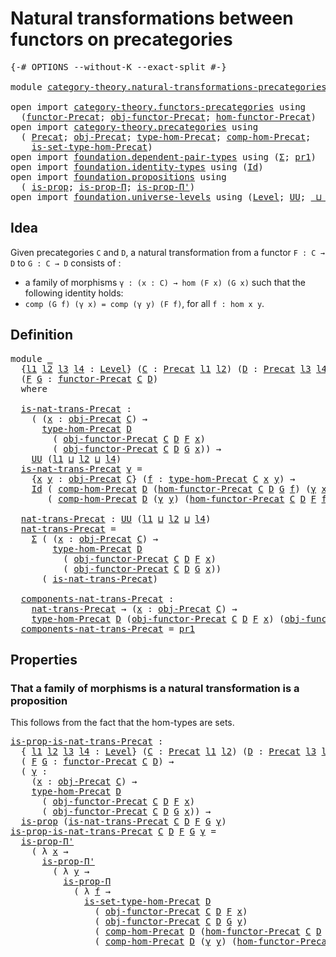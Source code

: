 # Natural transformations between functors on precategories

<pre class="Agda"><a id="70" class="Symbol">{-#</a> <a id="74" class="Keyword">OPTIONS</a> <a id="82" class="Pragma">--without-K</a> <a id="94" class="Pragma">--exact-split</a> <a id="108" class="Symbol">#-}</a>

<a id="113" class="Keyword">module</a> <a id="120" href="category-theory.natural-transformations-precategories.html" class="Module">category-theory.natural-transformations-precategories</a> <a id="174" class="Keyword">where</a>

<a id="181" class="Keyword">open</a> <a id="186" class="Keyword">import</a> <a id="193" href="category-theory.functors-precategories.html" class="Module">category-theory.functors-precategories</a> <a id="232" class="Keyword">using</a>
  <a id="240" class="Symbol">(</a><a id="241" href="category-theory.functors-precategories.html#1046" class="Function">functor-Precat</a><a id="255" class="Symbol">;</a> <a id="257" href="category-theory.functors-precategories.html#1611" class="Function">obj-functor-Precat</a><a id="275" class="Symbol">;</a> <a id="277" href="category-theory.functors-precategories.html#1707" class="Function">hom-functor-Precat</a><a id="295" class="Symbol">)</a>
<a id="297" class="Keyword">open</a> <a id="302" class="Keyword">import</a> <a id="309" href="category-theory.precategories.html" class="Module">category-theory.precategories</a> <a id="339" class="Keyword">using</a>
  <a id="347" class="Symbol">(</a> <a id="349" href="category-theory.precategories.html#2242" class="Function">Precat</a><a id="355" class="Symbol">;</a> <a id="357" href="category-theory.precategories.html#2555" class="Function">obj-Precat</a><a id="367" class="Symbol">;</a> <a id="369" href="category-theory.precategories.html#2674" class="Function">type-hom-Precat</a><a id="384" class="Symbol">;</a> <a id="386" href="category-theory.precategories.html#3056" class="Function">comp-hom-Precat</a><a id="401" class="Symbol">;</a>
    <a id="407" href="category-theory.precategories.html#2772" class="Function">is-set-type-hom-Precat</a><a id="429" class="Symbol">)</a>
<a id="431" class="Keyword">open</a> <a id="436" class="Keyword">import</a> <a id="443" href="foundation.dependent-pair-types.html" class="Module">foundation.dependent-pair-types</a> <a id="475" class="Keyword">using</a> <a id="481" class="Symbol">(</a><a id="482" href="foundation-core.dependent-pair-types.html#502" class="Record">Σ</a><a id="483" class="Symbol">;</a> <a id="485" href="foundation-core.dependent-pair-types.html#592" class="Field">pr1</a><a id="488" class="Symbol">)</a>
<a id="490" class="Keyword">open</a> <a id="495" class="Keyword">import</a> <a id="502" href="foundation.identity-types.html" class="Module">foundation.identity-types</a> <a id="528" class="Keyword">using</a> <a id="534" class="Symbol">(</a><a id="535" href="foundation-core.identity-types.html#641" class="Datatype">Id</a><a id="537" class="Symbol">)</a>
<a id="539" class="Keyword">open</a> <a id="544" class="Keyword">import</a> <a id="551" href="foundation.propositions.html" class="Module">foundation.propositions</a> <a id="575" class="Keyword">using</a>
  <a id="583" class="Symbol">(</a> <a id="585" href="foundation-core.propositions.html#1246" class="Function">is-prop</a><a id="592" class="Symbol">;</a> <a id="594" href="foundation.propositions.html#1492" class="Function">is-prop-Π</a><a id="603" class="Symbol">;</a> <a id="605" href="foundation.propositions.html#2166" class="Function">is-prop-Π&#39;</a><a id="615" class="Symbol">)</a>
<a id="617" class="Keyword">open</a> <a id="622" class="Keyword">import</a> <a id="629" href="foundation.universe-levels.html" class="Module">foundation.universe-levels</a> <a id="656" class="Keyword">using</a> <a id="662" class="Symbol">(</a><a id="663" href="Agda.Primitive.html#597" class="Postulate">Level</a><a id="668" class="Symbol">;</a> <a id="670" href="foundation-core.universe-levels.html#222" class="Primitive">UU</a><a id="672" class="Symbol">;</a> <a id="674" href="Agda.Primitive.html#810" class="Primitive Operator">_⊔_</a><a id="677" class="Symbol">)</a>
</pre>
## Idea

Given precategories `C` and `D`, a natural transformation from a functor `F : C → D` to `G : C → D` consists of :
- a family of morphisms `γ : (x : C) → hom (F x) (G x)`
such that the following identity holds:
- `comp (G f) (γ x) = comp (γ y) (F f)`, for all `f : hom x y`.

## Definition

<pre class="Agda"><a id="991" class="Keyword">module</a> <a id="998" href="category-theory.natural-transformations-precategories.html#998" class="Module">_</a>
  <a id="1002" class="Symbol">{</a><a id="1003" href="category-theory.natural-transformations-precategories.html#1003" class="Bound">l1</a> <a id="1006" href="category-theory.natural-transformations-precategories.html#1006" class="Bound">l2</a> <a id="1009" href="category-theory.natural-transformations-precategories.html#1009" class="Bound">l3</a> <a id="1012" href="category-theory.natural-transformations-precategories.html#1012" class="Bound">l4</a> <a id="1015" class="Symbol">:</a> <a id="1017" href="Agda.Primitive.html#597" class="Postulate">Level</a><a id="1022" class="Symbol">}</a> <a id="1024" class="Symbol">(</a><a id="1025" href="category-theory.natural-transformations-precategories.html#1025" class="Bound">C</a> <a id="1027" class="Symbol">:</a> <a id="1029" href="category-theory.precategories.html#2242" class="Function">Precat</a> <a id="1036" href="category-theory.natural-transformations-precategories.html#1003" class="Bound">l1</a> <a id="1039" href="category-theory.natural-transformations-precategories.html#1006" class="Bound">l2</a><a id="1041" class="Symbol">)</a> <a id="1043" class="Symbol">(</a><a id="1044" href="category-theory.natural-transformations-precategories.html#1044" class="Bound">D</a> <a id="1046" class="Symbol">:</a> <a id="1048" href="category-theory.precategories.html#2242" class="Function">Precat</a> <a id="1055" href="category-theory.natural-transformations-precategories.html#1009" class="Bound">l3</a> <a id="1058" href="category-theory.natural-transformations-precategories.html#1012" class="Bound">l4</a><a id="1060" class="Symbol">)</a>
  <a id="1064" class="Symbol">(</a><a id="1065" href="category-theory.natural-transformations-precategories.html#1065" class="Bound">F</a> <a id="1067" href="category-theory.natural-transformations-precategories.html#1067" class="Bound">G</a> <a id="1069" class="Symbol">:</a> <a id="1071" href="category-theory.functors-precategories.html#1046" class="Function">functor-Precat</a> <a id="1086" href="category-theory.natural-transformations-precategories.html#1025" class="Bound">C</a> <a id="1088" href="category-theory.natural-transformations-precategories.html#1044" class="Bound">D</a><a id="1089" class="Symbol">)</a>
  <a id="1093" class="Keyword">where</a>

  <a id="1102" href="category-theory.natural-transformations-precategories.html#1102" class="Function">is-nat-trans-Precat</a> <a id="1122" class="Symbol">:</a>
    <a id="1128" class="Symbol">(</a> <a id="1130" class="Symbol">(</a><a id="1131" href="category-theory.natural-transformations-precategories.html#1131" class="Bound">x</a> <a id="1133" class="Symbol">:</a> <a id="1135" href="category-theory.precategories.html#2555" class="Function">obj-Precat</a> <a id="1146" href="category-theory.natural-transformations-precategories.html#1025" class="Bound">C</a><a id="1147" class="Symbol">)</a> <a id="1149" class="Symbol">→</a>
      <a id="1157" href="category-theory.precategories.html#2674" class="Function">type-hom-Precat</a> <a id="1173" href="category-theory.natural-transformations-precategories.html#1044" class="Bound">D</a>
        <a id="1183" class="Symbol">(</a> <a id="1185" href="category-theory.functors-precategories.html#1611" class="Function">obj-functor-Precat</a> <a id="1204" href="category-theory.natural-transformations-precategories.html#1025" class="Bound">C</a> <a id="1206" href="category-theory.natural-transformations-precategories.html#1044" class="Bound">D</a> <a id="1208" href="category-theory.natural-transformations-precategories.html#1065" class="Bound">F</a> <a id="1210" href="category-theory.natural-transformations-precategories.html#1131" class="Bound">x</a><a id="1211" class="Symbol">)</a>
        <a id="1221" class="Symbol">(</a> <a id="1223" href="category-theory.functors-precategories.html#1611" class="Function">obj-functor-Precat</a> <a id="1242" href="category-theory.natural-transformations-precategories.html#1025" class="Bound">C</a> <a id="1244" href="category-theory.natural-transformations-precategories.html#1044" class="Bound">D</a> <a id="1246" href="category-theory.natural-transformations-precategories.html#1067" class="Bound">G</a> <a id="1248" href="category-theory.natural-transformations-precategories.html#1131" class="Bound">x</a><a id="1249" class="Symbol">))</a> <a id="1252" class="Symbol">→</a>
    <a id="1258" href="foundation-core.universe-levels.html#222" class="Primitive">UU</a> <a id="1261" class="Symbol">(</a><a id="1262" href="category-theory.natural-transformations-precategories.html#1003" class="Bound">l1</a> <a id="1265" href="Agda.Primitive.html#810" class="Primitive Operator">⊔</a> <a id="1267" href="category-theory.natural-transformations-precategories.html#1006" class="Bound">l2</a> <a id="1270" href="Agda.Primitive.html#810" class="Primitive Operator">⊔</a> <a id="1272" href="category-theory.natural-transformations-precategories.html#1012" class="Bound">l4</a><a id="1274" class="Symbol">)</a>
  <a id="1278" href="category-theory.natural-transformations-precategories.html#1102" class="Function">is-nat-trans-Precat</a> <a id="1298" href="category-theory.natural-transformations-precategories.html#1298" class="Bound">γ</a> <a id="1300" class="Symbol">=</a>
    <a id="1306" class="Symbol">{</a><a id="1307" href="category-theory.natural-transformations-precategories.html#1307" class="Bound">x</a> <a id="1309" href="category-theory.natural-transformations-precategories.html#1309" class="Bound">y</a> <a id="1311" class="Symbol">:</a> <a id="1313" href="category-theory.precategories.html#2555" class="Function">obj-Precat</a> <a id="1324" href="category-theory.natural-transformations-precategories.html#1025" class="Bound">C</a><a id="1325" class="Symbol">}</a> <a id="1327" class="Symbol">(</a><a id="1328" href="category-theory.natural-transformations-precategories.html#1328" class="Bound">f</a> <a id="1330" class="Symbol">:</a> <a id="1332" href="category-theory.precategories.html#2674" class="Function">type-hom-Precat</a> <a id="1348" href="category-theory.natural-transformations-precategories.html#1025" class="Bound">C</a> <a id="1350" href="category-theory.natural-transformations-precategories.html#1307" class="Bound">x</a> <a id="1352" href="category-theory.natural-transformations-precategories.html#1309" class="Bound">y</a><a id="1353" class="Symbol">)</a> <a id="1355" class="Symbol">→</a>
    <a id="1361" href="foundation-core.identity-types.html#641" class="Datatype">Id</a> <a id="1364" class="Symbol">(</a> <a id="1366" href="category-theory.precategories.html#3056" class="Function">comp-hom-Precat</a> <a id="1382" href="category-theory.natural-transformations-precategories.html#1044" class="Bound">D</a> <a id="1384" class="Symbol">(</a><a id="1385" href="category-theory.functors-precategories.html#1707" class="Function">hom-functor-Precat</a> <a id="1404" href="category-theory.natural-transformations-precategories.html#1025" class="Bound">C</a> <a id="1406" href="category-theory.natural-transformations-precategories.html#1044" class="Bound">D</a> <a id="1408" href="category-theory.natural-transformations-precategories.html#1067" class="Bound">G</a> <a id="1410" href="category-theory.natural-transformations-precategories.html#1328" class="Bound">f</a><a id="1411" class="Symbol">)</a> <a id="1413" class="Symbol">(</a><a id="1414" href="category-theory.natural-transformations-precategories.html#1298" class="Bound">γ</a> <a id="1416" href="category-theory.natural-transformations-precategories.html#1307" class="Bound">x</a><a id="1417" class="Symbol">))</a>
       <a id="1427" class="Symbol">(</a> <a id="1429" href="category-theory.precategories.html#3056" class="Function">comp-hom-Precat</a> <a id="1445" href="category-theory.natural-transformations-precategories.html#1044" class="Bound">D</a> <a id="1447" class="Symbol">(</a><a id="1448" href="category-theory.natural-transformations-precategories.html#1298" class="Bound">γ</a> <a id="1450" href="category-theory.natural-transformations-precategories.html#1309" class="Bound">y</a><a id="1451" class="Symbol">)</a> <a id="1453" class="Symbol">(</a><a id="1454" href="category-theory.functors-precategories.html#1707" class="Function">hom-functor-Precat</a> <a id="1473" href="category-theory.natural-transformations-precategories.html#1025" class="Bound">C</a> <a id="1475" href="category-theory.natural-transformations-precategories.html#1044" class="Bound">D</a> <a id="1477" href="category-theory.natural-transformations-precategories.html#1065" class="Bound">F</a> <a id="1479" href="category-theory.natural-transformations-precategories.html#1328" class="Bound">f</a><a id="1480" class="Symbol">))</a>

  <a id="1486" href="category-theory.natural-transformations-precategories.html#1486" class="Function">nat-trans-Precat</a> <a id="1503" class="Symbol">:</a> <a id="1505" href="foundation-core.universe-levels.html#222" class="Primitive">UU</a> <a id="1508" class="Symbol">(</a><a id="1509" href="category-theory.natural-transformations-precategories.html#1003" class="Bound">l1</a> <a id="1512" href="Agda.Primitive.html#810" class="Primitive Operator">⊔</a> <a id="1514" href="category-theory.natural-transformations-precategories.html#1006" class="Bound">l2</a> <a id="1517" href="Agda.Primitive.html#810" class="Primitive Operator">⊔</a> <a id="1519" href="category-theory.natural-transformations-precategories.html#1012" class="Bound">l4</a><a id="1521" class="Symbol">)</a>
  <a id="1525" href="category-theory.natural-transformations-precategories.html#1486" class="Function">nat-trans-Precat</a> <a id="1542" class="Symbol">=</a>
    <a id="1548" href="foundation-core.dependent-pair-types.html#502" class="Record">Σ</a> <a id="1550" class="Symbol">(</a> <a id="1552" class="Symbol">(</a><a id="1553" href="category-theory.natural-transformations-precategories.html#1553" class="Bound">x</a> <a id="1555" class="Symbol">:</a> <a id="1557" href="category-theory.precategories.html#2555" class="Function">obj-Precat</a> <a id="1568" href="category-theory.natural-transformations-precategories.html#1025" class="Bound">C</a><a id="1569" class="Symbol">)</a> <a id="1571" class="Symbol">→</a>
        <a id="1581" href="category-theory.precategories.html#2674" class="Function">type-hom-Precat</a> <a id="1597" href="category-theory.natural-transformations-precategories.html#1044" class="Bound">D</a>
          <a id="1609" class="Symbol">(</a> <a id="1611" href="category-theory.functors-precategories.html#1611" class="Function">obj-functor-Precat</a> <a id="1630" href="category-theory.natural-transformations-precategories.html#1025" class="Bound">C</a> <a id="1632" href="category-theory.natural-transformations-precategories.html#1044" class="Bound">D</a> <a id="1634" href="category-theory.natural-transformations-precategories.html#1065" class="Bound">F</a> <a id="1636" href="category-theory.natural-transformations-precategories.html#1553" class="Bound">x</a><a id="1637" class="Symbol">)</a>
          <a id="1649" class="Symbol">(</a> <a id="1651" href="category-theory.functors-precategories.html#1611" class="Function">obj-functor-Precat</a> <a id="1670" href="category-theory.natural-transformations-precategories.html#1025" class="Bound">C</a> <a id="1672" href="category-theory.natural-transformations-precategories.html#1044" class="Bound">D</a> <a id="1674" href="category-theory.natural-transformations-precategories.html#1067" class="Bound">G</a> <a id="1676" href="category-theory.natural-transformations-precategories.html#1553" class="Bound">x</a><a id="1677" class="Symbol">))</a>
      <a id="1686" class="Symbol">(</a> <a id="1688" href="category-theory.natural-transformations-precategories.html#1102" class="Function">is-nat-trans-Precat</a><a id="1707" class="Symbol">)</a>

  <a id="1712" href="category-theory.natural-transformations-precategories.html#1712" class="Function">components-nat-trans-Precat</a> <a id="1740" class="Symbol">:</a>
    <a id="1746" href="category-theory.natural-transformations-precategories.html#1486" class="Function">nat-trans-Precat</a> <a id="1763" class="Symbol">→</a> <a id="1765" class="Symbol">(</a><a id="1766" href="category-theory.natural-transformations-precategories.html#1766" class="Bound">x</a> <a id="1768" class="Symbol">:</a> <a id="1770" href="category-theory.precategories.html#2555" class="Function">obj-Precat</a> <a id="1781" href="category-theory.natural-transformations-precategories.html#1025" class="Bound">C</a><a id="1782" class="Symbol">)</a> <a id="1784" class="Symbol">→</a>
    <a id="1790" href="category-theory.precategories.html#2674" class="Function">type-hom-Precat</a> <a id="1806" href="category-theory.natural-transformations-precategories.html#1044" class="Bound">D</a> <a id="1808" class="Symbol">(</a><a id="1809" href="category-theory.functors-precategories.html#1611" class="Function">obj-functor-Precat</a> <a id="1828" href="category-theory.natural-transformations-precategories.html#1025" class="Bound">C</a> <a id="1830" href="category-theory.natural-transformations-precategories.html#1044" class="Bound">D</a> <a id="1832" href="category-theory.natural-transformations-precategories.html#1065" class="Bound">F</a> <a id="1834" href="category-theory.natural-transformations-precategories.html#1766" class="Bound">x</a><a id="1835" class="Symbol">)</a> <a id="1837" class="Symbol">(</a><a id="1838" href="category-theory.functors-precategories.html#1611" class="Function">obj-functor-Precat</a> <a id="1857" href="category-theory.natural-transformations-precategories.html#1025" class="Bound">C</a> <a id="1859" href="category-theory.natural-transformations-precategories.html#1044" class="Bound">D</a> <a id="1861" href="category-theory.natural-transformations-precategories.html#1067" class="Bound">G</a> <a id="1863" href="category-theory.natural-transformations-precategories.html#1766" class="Bound">x</a><a id="1864" class="Symbol">)</a>
  <a id="1868" href="category-theory.natural-transformations-precategories.html#1712" class="Function">components-nat-trans-Precat</a> <a id="1896" class="Symbol">=</a> <a id="1898" href="foundation-core.dependent-pair-types.html#592" class="Field">pr1</a>
</pre>
## Properties

### That a family of morphisms is a natural transformation is a proposition

This follows from the fact that the hom-types are sets.

<pre class="Agda"><a id="is-prop-is-nat-trans-Precat"></a><a id="2064" href="category-theory.natural-transformations-precategories.html#2064" class="Function">is-prop-is-nat-trans-Precat</a> <a id="2092" class="Symbol">:</a>
  <a id="2096" class="Symbol">{</a> <a id="2098" href="category-theory.natural-transformations-precategories.html#2098" class="Bound">l1</a> <a id="2101" href="category-theory.natural-transformations-precategories.html#2101" class="Bound">l2</a> <a id="2104" href="category-theory.natural-transformations-precategories.html#2104" class="Bound">l3</a> <a id="2107" href="category-theory.natural-transformations-precategories.html#2107" class="Bound">l4</a> <a id="2110" class="Symbol">:</a> <a id="2112" href="Agda.Primitive.html#597" class="Postulate">Level</a><a id="2117" class="Symbol">}</a> <a id="2119" class="Symbol">(</a><a id="2120" href="category-theory.natural-transformations-precategories.html#2120" class="Bound">C</a> <a id="2122" class="Symbol">:</a> <a id="2124" href="category-theory.precategories.html#2242" class="Function">Precat</a> <a id="2131" href="category-theory.natural-transformations-precategories.html#2098" class="Bound">l1</a> <a id="2134" href="category-theory.natural-transformations-precategories.html#2101" class="Bound">l2</a><a id="2136" class="Symbol">)</a> <a id="2138" class="Symbol">(</a><a id="2139" href="category-theory.natural-transformations-precategories.html#2139" class="Bound">D</a> <a id="2141" class="Symbol">:</a> <a id="2143" href="category-theory.precategories.html#2242" class="Function">Precat</a> <a id="2150" href="category-theory.natural-transformations-precategories.html#2104" class="Bound">l3</a> <a id="2153" href="category-theory.natural-transformations-precategories.html#2107" class="Bound">l4</a><a id="2155" class="Symbol">)</a>
  <a id="2159" class="Symbol">(</a> <a id="2161" href="category-theory.natural-transformations-precategories.html#2161" class="Bound">F</a> <a id="2163" href="category-theory.natural-transformations-precategories.html#2163" class="Bound">G</a> <a id="2165" class="Symbol">:</a> <a id="2167" href="category-theory.functors-precategories.html#1046" class="Function">functor-Precat</a> <a id="2182" href="category-theory.natural-transformations-precategories.html#2120" class="Bound">C</a> <a id="2184" href="category-theory.natural-transformations-precategories.html#2139" class="Bound">D</a><a id="2185" class="Symbol">)</a> <a id="2187" class="Symbol">→</a>
  <a id="2191" class="Symbol">(</a> <a id="2193" href="category-theory.natural-transformations-precategories.html#2193" class="Bound">γ</a> <a id="2195" class="Symbol">:</a>
    <a id="2201" class="Symbol">(</a><a id="2202" href="category-theory.natural-transformations-precategories.html#2202" class="Bound">x</a> <a id="2204" class="Symbol">:</a> <a id="2206" href="category-theory.precategories.html#2555" class="Function">obj-Precat</a> <a id="2217" href="category-theory.natural-transformations-precategories.html#2120" class="Bound">C</a><a id="2218" class="Symbol">)</a> <a id="2220" class="Symbol">→</a>
    <a id="2226" href="category-theory.precategories.html#2674" class="Function">type-hom-Precat</a> <a id="2242" href="category-theory.natural-transformations-precategories.html#2139" class="Bound">D</a>
      <a id="2250" class="Symbol">(</a> <a id="2252" href="category-theory.functors-precategories.html#1611" class="Function">obj-functor-Precat</a> <a id="2271" href="category-theory.natural-transformations-precategories.html#2120" class="Bound">C</a> <a id="2273" href="category-theory.natural-transformations-precategories.html#2139" class="Bound">D</a> <a id="2275" href="category-theory.natural-transformations-precategories.html#2161" class="Bound">F</a> <a id="2277" href="category-theory.natural-transformations-precategories.html#2202" class="Bound">x</a><a id="2278" class="Symbol">)</a>
      <a id="2286" class="Symbol">(</a> <a id="2288" href="category-theory.functors-precategories.html#1611" class="Function">obj-functor-Precat</a> <a id="2307" href="category-theory.natural-transformations-precategories.html#2120" class="Bound">C</a> <a id="2309" href="category-theory.natural-transformations-precategories.html#2139" class="Bound">D</a> <a id="2311" href="category-theory.natural-transformations-precategories.html#2163" class="Bound">G</a> <a id="2313" href="category-theory.natural-transformations-precategories.html#2202" class="Bound">x</a><a id="2314" class="Symbol">))</a> <a id="2317" class="Symbol">→</a>
  <a id="2321" href="foundation-core.propositions.html#1246" class="Function">is-prop</a> <a id="2329" class="Symbol">(</a><a id="2330" href="category-theory.natural-transformations-precategories.html#1102" class="Function">is-nat-trans-Precat</a> <a id="2350" href="category-theory.natural-transformations-precategories.html#2120" class="Bound">C</a> <a id="2352" href="category-theory.natural-transformations-precategories.html#2139" class="Bound">D</a> <a id="2354" href="category-theory.natural-transformations-precategories.html#2161" class="Bound">F</a> <a id="2356" href="category-theory.natural-transformations-precategories.html#2163" class="Bound">G</a> <a id="2358" href="category-theory.natural-transformations-precategories.html#2193" class="Bound">γ</a><a id="2359" class="Symbol">)</a>
<a id="2361" href="category-theory.natural-transformations-precategories.html#2064" class="Function">is-prop-is-nat-trans-Precat</a> <a id="2389" href="category-theory.natural-transformations-precategories.html#2389" class="Bound">C</a> <a id="2391" href="category-theory.natural-transformations-precategories.html#2391" class="Bound">D</a> <a id="2393" href="category-theory.natural-transformations-precategories.html#2393" class="Bound">F</a> <a id="2395" href="category-theory.natural-transformations-precategories.html#2395" class="Bound">G</a> <a id="2397" href="category-theory.natural-transformations-precategories.html#2397" class="Bound">γ</a> <a id="2399" class="Symbol">=</a>
  <a id="2403" href="foundation.propositions.html#2166" class="Function">is-prop-Π&#39;</a>
    <a id="2418" class="Symbol">(</a> <a id="2420" class="Symbol">λ</a> <a id="2422" href="category-theory.natural-transformations-precategories.html#2422" class="Bound">x</a> <a id="2424" class="Symbol">→</a>
      <a id="2432" href="foundation.propositions.html#2166" class="Function">is-prop-Π&#39;</a>
        <a id="2451" class="Symbol">(</a> <a id="2453" class="Symbol">λ</a> <a id="2455" href="category-theory.natural-transformations-precategories.html#2455" class="Bound">y</a> <a id="2457" class="Symbol">→</a>
          <a id="2469" href="foundation.propositions.html#1492" class="Function">is-prop-Π</a>
            <a id="2491" class="Symbol">(</a> <a id="2493" class="Symbol">λ</a> <a id="2495" href="category-theory.natural-transformations-precategories.html#2495" class="Bound">f</a> <a id="2497" class="Symbol">→</a>
              <a id="2513" href="category-theory.precategories.html#2772" class="Function">is-set-type-hom-Precat</a> <a id="2536" href="category-theory.natural-transformations-precategories.html#2391" class="Bound">D</a>
                <a id="2554" class="Symbol">(</a> <a id="2556" href="category-theory.functors-precategories.html#1611" class="Function">obj-functor-Precat</a> <a id="2575" href="category-theory.natural-transformations-precategories.html#2389" class="Bound">C</a> <a id="2577" href="category-theory.natural-transformations-precategories.html#2391" class="Bound">D</a> <a id="2579" href="category-theory.natural-transformations-precategories.html#2393" class="Bound">F</a> <a id="2581" href="category-theory.natural-transformations-precategories.html#2422" class="Bound">x</a><a id="2582" class="Symbol">)</a>
                <a id="2600" class="Symbol">(</a> <a id="2602" href="category-theory.functors-precategories.html#1611" class="Function">obj-functor-Precat</a> <a id="2621" href="category-theory.natural-transformations-precategories.html#2389" class="Bound">C</a> <a id="2623" href="category-theory.natural-transformations-precategories.html#2391" class="Bound">D</a> <a id="2625" href="category-theory.natural-transformations-precategories.html#2395" class="Bound">G</a> <a id="2627" href="category-theory.natural-transformations-precategories.html#2455" class="Bound">y</a><a id="2628" class="Symbol">)</a>
                <a id="2646" class="Symbol">(</a> <a id="2648" href="category-theory.precategories.html#3056" class="Function">comp-hom-Precat</a> <a id="2664" href="category-theory.natural-transformations-precategories.html#2391" class="Bound">D</a> <a id="2666" class="Symbol">(</a><a id="2667" href="category-theory.functors-precategories.html#1707" class="Function">hom-functor-Precat</a> <a id="2686" href="category-theory.natural-transformations-precategories.html#2389" class="Bound">C</a> <a id="2688" href="category-theory.natural-transformations-precategories.html#2391" class="Bound">D</a> <a id="2690" href="category-theory.natural-transformations-precategories.html#2395" class="Bound">G</a> <a id="2692" href="category-theory.natural-transformations-precategories.html#2495" class="Bound">f</a><a id="2693" class="Symbol">)</a> <a id="2695" class="Symbol">(</a><a id="2696" href="category-theory.natural-transformations-precategories.html#2397" class="Bound">γ</a> <a id="2698" href="category-theory.natural-transformations-precategories.html#2422" class="Bound">x</a><a id="2699" class="Symbol">))</a>
                <a id="2718" class="Symbol">(</a> <a id="2720" href="category-theory.precategories.html#3056" class="Function">comp-hom-Precat</a> <a id="2736" href="category-theory.natural-transformations-precategories.html#2391" class="Bound">D</a> <a id="2738" class="Symbol">(</a><a id="2739" href="category-theory.natural-transformations-precategories.html#2397" class="Bound">γ</a> <a id="2741" href="category-theory.natural-transformations-precategories.html#2455" class="Bound">y</a><a id="2742" class="Symbol">)</a> <a id="2744" class="Symbol">(</a><a id="2745" href="category-theory.functors-precategories.html#1707" class="Function">hom-functor-Precat</a> <a id="2764" href="category-theory.natural-transformations-precategories.html#2389" class="Bound">C</a> <a id="2766" href="category-theory.natural-transformations-precategories.html#2391" class="Bound">D</a> <a id="2768" href="category-theory.natural-transformations-precategories.html#2393" class="Bound">F</a> <a id="2770" href="category-theory.natural-transformations-precategories.html#2495" class="Bound">f</a><a id="2771" class="Symbol">)))))</a>
</pre>